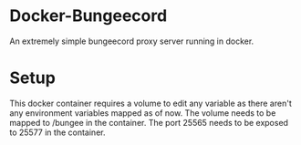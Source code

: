 # Docker-Bungeecord
An extremely simple bungeecord proxy server running in docker. 

# Setup
This docker container requires a volume to edit any variable as there aren't any environment variables mapped as of now. The volume needs to be mapped to /bungee in the container. The port 25565 needs to be exposed to 25577 in the container.